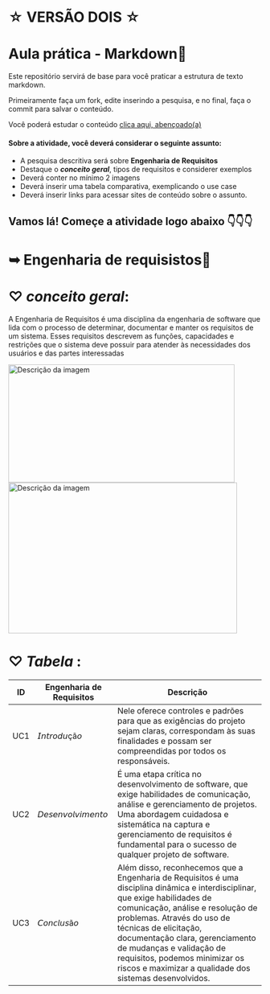 # ☆ VERSÃO DOIS ☆


# Aula prática - Markdown💋

Este repositório servirá de base para você praticar a estrutura de texto markdown. 

Primeiramente faça um fork, edite inserindo a pesquisa, e no final, faça o commit para salvar o conteúdo.

Você poderá estudar o conteúdo [clica aqui, abençoado(a)](https://docs.pipz.com/central-de-ajuda/learning-center/guia-basico-de-markdown#open)

#### Sobre a atividade, você deverá considerar o seguinte assunto:

- A pesquisa descritiva será sobre **Engenharia de Requisitos**
- Destaque o **_conceito geral_**, tipos de requisitos e considerer exemplos
- Deverá conter no mínimo 2 imagens
- Deverá inserir uma tabela comparativa, exemplicando o use case
- Deverá inserir links para acessar sites de conteúdo sobre o assunto.


## Vamos lá! Começe a atividade logo abaixo 👇👇👇


 # **➥ Engenharia de requisistos🎀**


   # ♡  _conceito geral_: 
   A Engenharia de Requisitos é uma disciplina da engenharia de software que lida com o processo de determinar, documentar e manter os requisitos de um sistema. Esses requisitos descrevem as funções, capacidades e restrições que o sistema deve possuir para atender às necessidades dos usuários e das partes interessadas
 
  <img src=https://lh3.googleusercontent.com/proxy/DyWb3pPLhDRqehvgFHkxw2Uzm4zgdUyq5GiATbcgSLi1A-UpNRr0CV7Ej7mPmEhRRCipg1G9UEoB1lVBF_PP6EcHM5nggidjLDYCVvF3CpCebNBHodvaXknGuWawHA alt="Descrição da imagem" width="450" height="235">        <img src=https://slideplayer.com.br/slide/4181566/13/images/3/Tipos+de+Requisitos+Funcionais+N%C3%A3o-funcionais+Organizacionais.jpg alt="Descrição da imagem" width="455" height="300">


# ♡  _Tabela_ :
| ID | Engenharia de Requisitos| Descrição |
|----|------------|-----------|
| UC1 | 𝘐𝘯𝘵𝘳𝘰𝘥𝘶çã𝘰 | Nele oferece controles e padrões para que as exigências do projeto sejam claras, correspondam às suas finalidades e possam ser compreendidas por todos os responsáveis. |
| UC2 | 𝘋𝘦𝘴𝘦𝘯𝘷𝘰𝘭𝘷𝘪𝘮𝘦𝘯𝘵𝘰 | É uma etapa crítica no desenvolvimento de software, que exige habilidades de comunicação, análise e gerenciamento de projetos. Uma abordagem cuidadosa e sistemática na captura e gerenciamento de requisitos é fundamental para o sucesso de qualquer projeto de software. |
| UC3 | 𝘊𝘰𝘯𝘤𝘭𝘶𝘴ã𝘰 | Além disso, reconhecemos que a Engenharia de Requisitos é uma disciplina dinâmica e interdisciplinar, que exige habilidades de comunicação, análise e resolução de problemas. Através do uso de técnicas de elicitação, documentação clara, gerenciamento de mudanças e validação de requisitos, podemos minimizar os riscos e maximizar a qualidade dos sistemas desenvolvidos.|


